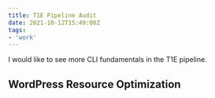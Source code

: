 ```yaml
---
title: T1E Pipeline Audit
date: 2021-10-12T15:49:00Z
tags:
- 'work'
---
```


I would like to see more CLI fundamentals in the T1E pipeline. 

## WordPress Resource Optimization


